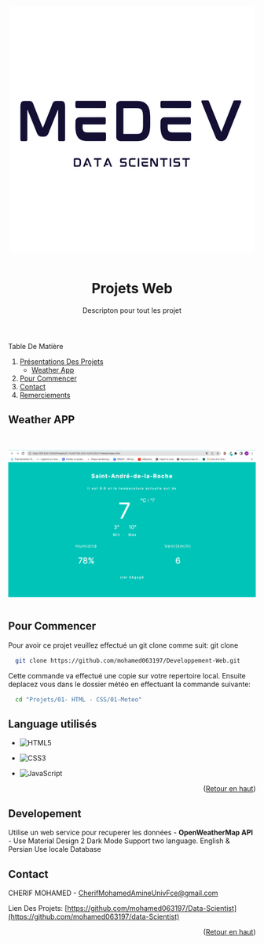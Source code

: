 <!-- command Kv for live  -->


<!-- PROJECT SHIELDS -->
<!--
*** I'm using markdown "reference style" links for readability.
*** Reference links are enclosed in brackets [ ] instead of parentheses ( ).
*** See the bottom of this document for the declaration of the reference variables
*** for contributors-url, forks-url, etc. This is an optional, concise syntax you may use.
*** https://www.markdownguide.org/basic-syntax/#reference-style-links
-->


<!-- -->
<!-- HEADER -->
<br>
<header align="center">
   <img align="center" src="Logo.png"><br/> <br/>
  <h1 align="center">Projets Web</h1>
  <p align="center">
    Descripton pour tout les projet
  </p>
</header>



<!-- TABLE OF CONTENTS -->

  <summary>Table De Matière</summary>
  <ol>
    <li>
      <a href="#about-the-project">Présentations Des Projets</a>
      <ul>
        <li><a href="#built-with"> Weather App </a></li>
      </ul>
    </li>
    <li>
      <a href="#getting-started">Pour Commencer</a>
      </li>
    <li><a href="#contact">Contact</a></li>
    <li><a href="#acknowledgments">Remerciements</a></li>
  </ol>


<!-- ABOUT THE PROJECT -->
## Weather APP
 <br><div align="center"><img align="center" src="meteo.png"></div><br>


## Pour Commencer
Pour avoir ce projet veuillez effectué un git clone comme suit:
git clone

```sh
  git clone https://github.com/mohamed063197/Developpement-Web.git

  ```
Cette commande va effectué une copie sur votre repertoire local. Ensuite deplacez vous dans le dossier météo en effectuant la commande suivante:

```sh
  cd "Projets/01- HTML - CSS/01-Meteo"

  ```

## Language utilisés

- ![HTML5](https://img.shields.io/badge/html5-%23E34F26.svg?style=for-the-badge&logo=html5&logoColor=white)
  
- 	![CSS3](https://img.shields.io/badge/css3-%231572B6.svg?style=for-the-badge&logo=css3&logoColor=white)

- ![JavaScript](https://img.shields.io/badge/javascript-%23323330.svg?style=for-the-badge&logo=javascript&logoColor=%23F7DF1E)

<p align="right">(<a href="#readme-top">Retour en haut</a>)</p>

## Developement

Utilise un web service pour recuperer les données - **OpenWeatherMap API**  - 
Use Material Design 2
Dark Mode
Support two language. English & Persian
Use locale Database



<!-- CONTACT -->
## Contact

CHERIF MOHAMED - CherifMohamedAmineUnivFce@gmail.com

Lien Des Projets: [https://github.com/mohamed063197/Data-Scientist](https://github.com/mohamed063197/data-Scientist)

<p align="right">(<a href="#readme-top">Retour en haut</a>)</p>


